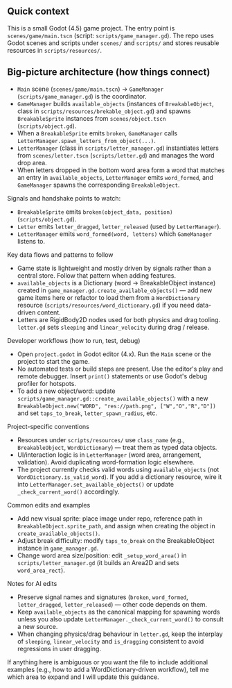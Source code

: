 ## Quick context

This is a small Godot (4.5) game project. The entry point is `scenes/game/main.tscn` (script: `scripts/game_manager.gd`). The repo uses Godot scenes and scripts under `scenes/` and `scripts/` and stores reusable resources in `scripts/resources/`.

## Big-picture architecture (how things connect)

- `Main` scene (`scenes/game/main.tscn`) -> `GameManager` (`scripts/game_manager.gd`) is the coordinator.
- `GameManager` builds `available_objects` (instances of `BreakableObject`, class in `scripts/resources/brekable_object.gd`) and spawns `BreakableSprite` instances from `scenes/object.tscn` (`scripts/object.gd`).
- When a `BreakableSprite` emits `broken`, `GameManager` calls `LetterManager.spawn_letters_from_object(...)`.
- `LetterManager` (class in `scripts/letter_manager.gd`) instantiates letters from `scenes/letter.tscn` (`scripts/letter.gd`) and manages the word drop area.
- When letters dropped in the bottom word area form a word that matches an entry in `available_objects`, `LetterManager` emits `word_formed`, and `GameManager` spawns the corresponding `BreakableObject`.

Signals and handshake points to watch:
- `BreakableSprite` emits `broken(object_data, position)` (`scripts/object.gd`).
- `Letter` emits `letter_dragged`, `letter_released` (used by `LetterManager`).
- `LetterManager` emits `word_formed(word, letters)` which `GameManager` listens to.

Key data flows and patterns to follow
- Game state is lightweight and mostly driven by signals rather than a central store. Follow that pattern when adding features.
- `available_objects` is a Dictionary (word -> BreakableObject instance) created in `game_manager.gd.create_available_objects()` — add new game items here or refactor to load them from a `WordDictionary` resource (`scripts/resources/word_dictionary.gd`) if you need data-driven content.
- Letters are RigidBody2D nodes used for both physics and drag tooling. `letter.gd` sets `sleeping` and `linear_velocity` during drag / release.

Developer workflows (how to run, test, debug)
- Open `project.godot` in Godot editor (4.x). Run the `Main` scene or the project to start the game.
- No automated tests or build steps are present. Use the editor's play and remote debugger. Insert `print()` statements or use Godot's debug profiler for hotspots.
- To add a new object/word: update `scripts/game_manager.gd::create_available_objects()` with a new `BreakableObject.new("WORD", "res://path.png", ["W","O","R","D"])` and set `taps_to_break`, `letter_spawn_radius`, etc.

Project-specific conventions
- Resources under `scripts/resources/` use `class_name` (e.g., `BreakableObject`, `WordDictionary`) — treat them as typed data objects.
- UI/interaction logic is in `LetterManager` (word area, arrangement, validation). Avoid duplicating word-formation logic elsewhere.
- The project currently checks valid words using `available_objects` (not `WordDictionary.is_valid_word`). If you add a dictionary resource, wire it into `LetterManager.set_available_objects()` or update `_check_current_word()` accordingly.

Common edits and examples
- Add new visual sprite: place image under repo, reference path in `BreakableObject.sprite_path`, and assign when creating the object in `create_available_objects()`.
- Adjust break difficulty: modify `taps_to_break` on the BreakableObject instance in `game_manager.gd`.
- Change word area size/position: edit `_setup_word_area()` in `scripts/letter_manager.gd` (it builds an Area2D and sets `word_area_rect`).

Notes for AI edits
- Preserve signal names and signatures (`broken`, `word_formed`, `letter_dragged`, `letter_released`) — other code depends on them.
- Keep `available_objects` as the canonical mapping for spawning words unless you also update `LetterManager._check_current_word()` to consult a new source.
- When changing physics/drag behaviour in `letter.gd`, keep the interplay of `sleeping`, `linear_velocity` and `is_dragging` consistent to avoid regressions in user dragging.

If anything here is ambiguous or you want the file to include additional examples (e.g., how to add a WordDictionary-driven workflow), tell me which area to expand and I will update this guidance.
